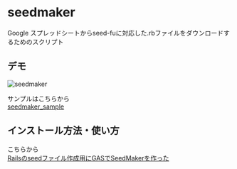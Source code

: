 # seedmaker
Google スプレッドシートからseed-fuに対応した.rbファイルをダウンロードするためのスクリプト

## デモ
![seedmaker](https://user-images.githubusercontent.com/14251536/66756729-995d8b00-eed5-11e9-86a1-f5731137d967.gif)

サンプルはこちらから  
[seedmaker_sample](https://docs.google.com/spreadsheets/d/1iKpKWs3XvQKq-I3JpqK4q1nKqBSLrrsb5Qm5nrKxChk/edit?usp=sharing)


## インストール方法・使い方
こちらから  
[Railsのseedファイル作成用にGASでSeedMakerを作った](https://udayan28.me/2019/10/14/made-seedmaker-by-gas.html)



